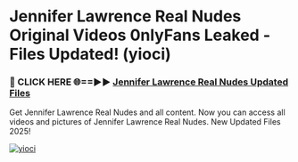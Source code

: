 # Jennifer Lawrence Real Nudes Original Videos 0nlyFans Leaked - Files Updated! (yioci)

<h3>🔴 CLICK HERE 🌐==►► <a href="https://tinyurl.com/y5r63du9" rel="nofollow">Jennifer Lawrence Real Nudes Updated Files</a></h3>

Get Jennifer Lawrence Real Nudes and all content. Now you can access all videos and pictures of Jennifer Lawrence Real Nudes. New Updated Files 2025!

[![yioci](https://i.imgur.com/UVo9nyh.gif)](https://tinyurl.com/y5r63du9)